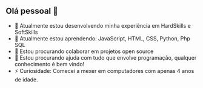 ## Olá pessoal 👋

- 🔭 Atualmente estou desenvolvendo minha experiência em HardSkills e SoftSkills
- 🌱 Atualmente estou aprendendo: JavaScript, HTML, CSS, Python, Php SQL
- 👯 Estou procurando colaborar em projetos open source
- 🤔 Estou procurando ajuda com tudo que envolve programação, qualquer conhecimento é bem vindo!
- ⚡ Curiosidade: Comecei a mexer em computadores com apenas 4 anos de idade.
